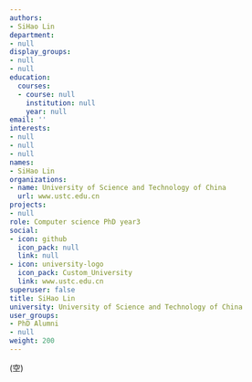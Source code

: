 ```yaml
---
authors:
- SiHao Lin
department:
- null
display_groups:
- null
- null
education:
  courses:
  - course: null
    institution: null
    year: null
email: ''
interests:
- null
- null
- null
names:
- SiHao Lin
organizations:
- name: University of Science and Technology of China
  url: www.ustc.edu.cn
projects:
- null
role: Computer science PhD year3
social:
- icon: github
  icon_pack: null
  link: null
- icon: university-logo
  icon_pack: Custom_University
  link: www.ustc.edu.cn
superuser: false
title: SiHao Lin
university: University of Science and Technology of China
user_groups:
- PhD Alumni
- null
weight: 200
---
```


(空)
